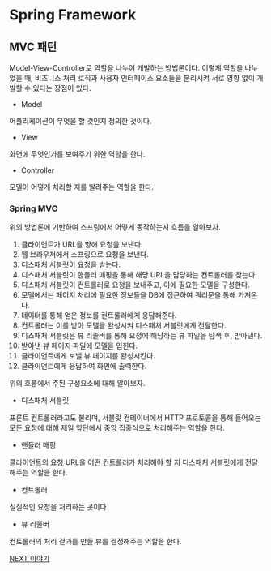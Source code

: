 # Spring Framework

## MVC 패턴

Model-View-Controller로 역할을 나누어 개발하는 방법론이다. 이렇게 역할을 나누었을 때, 비즈니스 처리 로직과 사용자 인터페이스 요소들을 분리시켜 서로 영향 없이 개발할 수 있다는 장점이 있다.

- Model

어플리케이션이 무엇을 할 것인지 정의한 것이다. 

- View

화면에 무엇인가를 보여주기 위한 역할을 한다.

- Controller

모델이 어떻게 처리할 지를 알려주는 역할을 한다.

### Spring MVC

위의 방법론에 기반하여 스프링에서 어떻게 동작하는지 흐름을 알아보자.

1. 클라이언트가 URL을 향해 요청을 보낸다.
2. 웹 브라우저에서 스프링으로 요청을 보낸다.
3. 디스패처 서블릿이 요청을 받는다.
4. 디스패처 서블릿이 핸들러 매핑을 통해 해당 URL을 담당하는 컨트롤러를 찾는다.
5. 디스패처 서블릿이 컨트롤러로 요청을 보내주고, 이에 필요한 모델을 구성한다.
6. 모델에서는 페이지 처리에 필요한 정보들을 DB에 접근하여 쿼리문을 통해 가져온다.
7. 데이터를 통해 얻은 정보를 컨트롤러에게 응답해준다.
8. 컨트롤러는 이를 받아 모델을 완성시켜 디스패처 서블릿에게 전달한다.
9. 디스패처 서블릿은 뷰 리졸버를 통해 요청에 해당하는 뷰 파일을 탐색 후, 받아낸다.
10. 받아낸 뷰 페이지 파일에 모델을 입힌다.
11. 클라이언트에게 보낼 뷰 페이지를 완성시킨다.
12. 클라이언트에게 응답하여 화면에 출력한다.

위의 흐름에서 주된 구성요소에 대해 알아보자.

- 디스패처 서블릿

프론트 컨트롤러라고도 불리며, 서블릿 컨테이너에서 HTTP 프로토콜을 통해 들어오는 모든 요청에 대해 제일 앞단에서 중앙 집중식으로 처리해주는 역할을 한다.

- 핸들러 매핑

클라이언트의 요청 URL을 어떤 컨트롤러가 처리해야 할 지 디스패처 서블릿에게 전달해주는 역할을 한다.

- 컨트롤러

실질적인 요청을 처리하는 곳이다

- 뷰 리졸버

컨트롤러의 처리 결과를 만들 뷰를 결정해주는 역할을 한다.

[NEXT 이야기](./%5BChap-1%5D%20Spring%20Design%20Pattern.md)